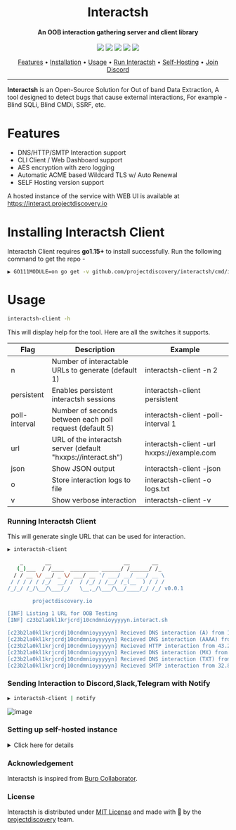 <h1 align="center">Interactsh</h1>
<h4 align="center">An OOB interaction gathering server and client library</h4>


<p align="center">
<a href="https://opensource.org/licenses/MIT"><img src="https://img.shields.io/badge/license-MIT-_red.svg"></a>
<a href="https://github.com/projectdiscovery/interactsh/issues"><img src="https://img.shields.io/badge/contributions-welcome-brightgreen.svg?style=flat"></a>
<a href="https://goreportcard.com/badge/github.com/projectdiscovery/interactsh"><img src="https://goreportcard.com/badge/github.com/projectdiscovery/interactsh"></a>
<a href="https://twitter.com/pdiscoveryio"><img src="https://img.shields.io/twitter/follow/pdiscoveryio.svg?logo=twitter"></a>
<a href="https://discord.gg/projectdiscovery"><img src="https://img.shields.io/discord/695645237418131507.svg?logo=discord"></a>
</p>

<p align="center">
  <a href="#features">Features</a> •
  <a href="#installing-interactsh-client">Installation</a> •
  <a href="#usage">Usage</a> •
  <a href="#running-interactsh-client">Run Interactsh</a> •
  <a href="#setting-up-self-hosted-instance">Self-Hosting</a> •
  <a href="https://discord.gg/projectdiscovery">Join Discord</a>
</p>

---

**Interactsh** is an Open-Source Solution for Out of band Data Extraction, A tool designed to detect bugs that cause external interactions, For example - Blind SQLi, Blind CMDi, SSRF, etc.


# Features

- DNS/HTTP/SMTP Interaction support
- CLI Client / Web Dashboard support
- AES encryption with zero logging
- Automatic ACME based Wildcard TLS w/ Auto Renewal
- SELF Hosting version support

A hosted instance of the service with WEB UI is available at https://interact.projectdiscovery.io



# Installing Interactsh Client

Interactsh Client requires **go1.15+** to install successfully. Run the following command to get the repo - 

```sh
▶ GO111MODULE=on go get -v github.com/projectdiscovery/interactsh/cmd/interactsh-client
```

# Usage

```sh
interactsh-client -h
```

This will display help for the tool. Here are all the switches it supports.

| Flag          | Description                                                  | Example                                    |
| ------------- | ------------------------------------------------------------ | ------------------------------------------ |
| n             | Number of interactable URLs to generate (default 1)          | interactsh-client -n 2                    	|
| persistent    | Enables persistent interactsh sessions                       | interactsh-client persistent               |
| poll-interval | Number of seconds between each poll request (default 5)      | interactsh-client -poll-interval 1         |
| url           | URL of the interactsh server (default "hxxps://interact.sh") | interactsh-client -url hxxps://example.com |
| json          | Show JSON output                                             | interactsh-client -json                    |
| o             | Store interaction logs to file                               | interactsh-client -o logs.txt              |
| v             | Show verbose interaction                                     | interactsh-client -v                       |


### Running Interactsh Client

This will generate single URL that can be used for interaction.

```sh
▶ interactsh-client

    _       __                       __       __  
   (_)___  / /____  _________ ______/ /______/ /_ 
  / / __ \/ __/ _ \/ ___/ __ '/ ___/ __/ ___/ __ \
 / / / / / /_/  __/ /  / /_/ / /__/ /_(__  ) / / /
/_/_/ /_/\__/\___/_/   \__,_/\___/\__/____/_/ /_/ v0.0.1

		projectdiscovery.io

[INF] Listing 1 URL for OOB Testing
[INF] c23b2la0kl1krjcrdj10cndmnioyyyyyn.interact.sh

[c23b2la0kl1krjcrdj10cndmnioyyyyyn] Recieved DNS interaction (A) from 172.253.226.100 at 2021-26-26 12:26
[c23b2la0kl1krjcrdj10cndmnioyyyyyn] Recieved DNS interaction (AAAA) from 32.3.34.129 at 2021-26-26 12:26
[c23b2la0kl1krjcrdj10cndmnioyyyyyn] Recieved HTTP interaction from 43.22.22.50 at 2021-26-26 12:26
[c23b2la0kl1krjcrdj10cndmnioyyyyyn] Recieved DNS interaction (MX) from 43.3.192.3 at 2021-26-26 12:26
[c23b2la0kl1krjcrdj10cndmnioyyyyyn] Recieved DNS interaction (TXT) from 74.32.183.135 at 2021-26-26 12:26
[c23b2la0kl1krjcrdj10cndmnioyyyyyn] Recieved SMTP interaction from 32.85.166.50 at 2021-26-26 12:26
```

### Sending Interaction to Discord,Slack,Telegram with Notify

```sh
▶ interactsh-client | notify
```

![image](https://user-images.githubusercontent.com/8293321/116283535-9bcac180-a7a9-11eb-94d5-0313d4812fef.png)


### Setting up self-hosted instance 

<details>
<summary>Click here for details</summary>
<br>

1. Start with setting up Debian box, Debian is required as you need to setup your own Name servers.

2. Navigate to `https://dcc.godaddy.com/manage/{{domain}}/dns/hosts` > Advanced Features > Host names, add `ns1` and `ns2` as hostnames with the **IP** of your server.
 
3. Navigate to `https://dns.godaddy.com/{{domain}}/nameservers` > Enter my own nameservers (advanced) > Add `ns1.{{domain}}` and `ns2.{{domain}}` as name servers.

4. Installing **interactsh-server** on your server.

```bash
GO111MODULE=on go get -v github.com/projectdiscovery/interactsh/cmd/interactsh-server
```

5. Starting **interactsh-server**, to ensure server is always running in the background, make sure to start the server in the screen session.

```bash
interactsh-server -domain {{Domain}} -hostmaster admin@{{Domain}} -ip {{Server_IP}}
```

```bash
interactsh-server -domain example.com -hostmaster admin@example.com -ip XX.XX.XX.XX
```

Server setup should be completed with this, now client can be used to generate your own payloads.

6. Installing **interactsh-client** for using interactsh service.

```
GO111MODULE=on go get -v github.com/projectdiscovery/interactsh/cmd/interactsh-client
```

7. Running **interactsh-clien**t with **self-hosted** domain.

```
interactsh-client -url https://example.com
```

</details>

### Acknowledgement

Interactsh is inspired from [Burp Collaborator](https://portswigger.net/burp/documentation/collaborator).

### License

Interactsh is distributed under [MIT License](https://github.com/projectdiscovery/interactsh/blob/master/LICENSE.md) and made with 🖤 by the [projectdiscovery](https://projectdiscovery.io) team.
